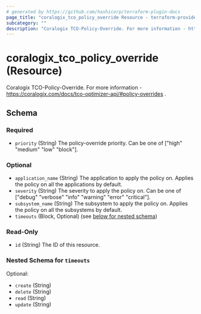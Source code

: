 ```yaml
---
# generated by https://github.com/hashicorp/terraform-plugin-docs
page_title: "coralogix_tco_policy_override Resource - terraform-provider-coralogix"
subcategory: ""
description: "Coralogix TCO-Policy-Override. For more information - https://coralogix.com/docs/tco-optimizer-api/#policy-overrides ."
---
```


# coralogix_tco_policy_override (Resource)

Coralogix TCO-Policy-Override. For more information - https://coralogix.com/docs/tco-optimizer-api/#policy-overrides .



<!-- schema generated by tfplugindocs -->
## Schema

### Required

- `priority` (String) The policy-override priority. Can be one of ["high" "medium" "low" "block"].

### Optional

- `application_name` (String) The application to apply the policy on. Applies the policy on all the applications by default.
- `severity` (String) The severity to apply the policy on. Can be one of ["debug" "verbose" "info" "warning" "error" "critical"].
- `subsystem_name` (String) The subsystem to apply the policy on. Applies the policy on all the subsystems by default.
- `timeouts` (Block, Optional) (see [below for nested schema](#nestedblock--timeouts))

### Read-Only

- `id` (String) The ID of this resource.

<a id="nestedblock--timeouts"></a>
### Nested Schema for `timeouts`

Optional:

- `create` (String)
- `delete` (String)
- `read` (String)
- `update` (String)


